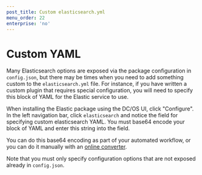 ```yaml
---
post_title: Custom elasticsearch.yml
menu_order: 22
enterprise: 'no'
---
```


# Custom YAML

Many Elasticsearch options are exposed via the package configuration in `config.json`, but there may be times when 
you need to add something custom to the `elasticsearch.yml` file. For instance, if you have written a custom plugin
that requires special configuration, you will need to specify this block of YAML for the Elastic service to use.

When installing the Elastic package using the DC/OS UI, click "Configure". In the left navigation bar, 
click `elasticsearch` and notice the field for specifying custom elasticsearch YAML. You must base64 encode your block
of YAML and enter this string into the field.

You can do this base64 encoding as part of your automated workflow, or you can do it manually with an 
[online converter](https://www.base64encode.org). 

Note that you must only specify configuration options that are not exposed already in `config.json`.
